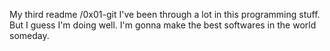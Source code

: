 My third readme /0x01-git
I've been through a lot in this programming stuff. But I guess I'm doing well.
I'm gonna make the best softwares in the world someday.
